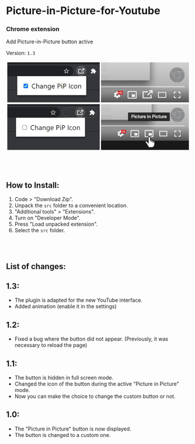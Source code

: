 # Picture-in-Picture-for-Youtube
### Chrome extension

Add Picture-in-Picture button active

Version: <code>1.3</code>

<img src="image.png"></img>

</br></br>

## How to Install:
1. Code > "Download Zip".
2. Unpack the ```src``` folder to a convenient location.
3. "Additional tools" > "Extensions".
4. Turn on "Developer Mode".
5. Press "Load unpacked extension".
6. Select the ```src``` folder.


</br></br>

## List of changes:
## 1.3:
* The plugin is adapted for the new YouTube interface.
* Added animation (enable it in the settings)

## 1.2:
* Fixed a bug where the button did not appear. (Previously, it was necessary to reload the page)



## 1.1:
* The button is hidden in full screen mode.
* Changed the icon of the button during the active "Picture in Picture" mode.
* Now you can make the choice to change the custom button or not.



## 1.0:
* The "Picture in Picture" button is now displayed.
* The button is changed to a custom one.
